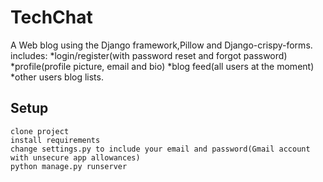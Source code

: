 # TechChat
A Web blog using the Django framework,Pillow and Django-crispy-forms.
includes:
*login/register(with password reset and forgot password)
*profile(profile picture, email and bio) 
*blog feed(all users at the moment)
*other users blog lists. 

## Setup

`clone project` <br/>
`install requirements` <br/>
`change settings.py to include your email and password(Gmail account with unsecure app allowances)` <br/>
`python manage.py runserver` <br/>


